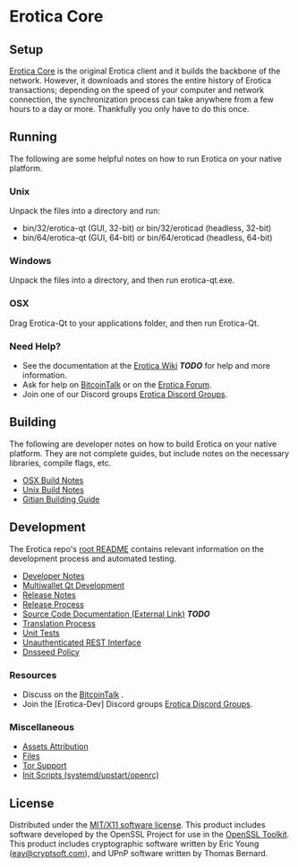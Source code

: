 Erotica Core
=====================

Setup
---------------------
[Erotica Core](http://Eroticacoin.com) is the original Erotica client and it builds the backbone of the network. However, it downloads and stores the entire history of Erotica transactions; depending on the speed of your computer and network connection, the synchronization process can take anywhere from a few hours to a day or more. Thankfully you only have to do this once.

Running
---------------------
The following are some helpful notes on how to run Erotica on your native platform.

### Unix

Unpack the files into a directory and run:

- bin/32/erotica-qt (GUI, 32-bit) or bin/32/eroticad (headless, 32-bit)
- bin/64/erotica-qt (GUI, 64-bit) or bin/64/eroticad (headless, 64-bit)

### Windows

Unpack the files into a directory, and then run erotica-qt.exe.

### OSX

Drag Erotica-Qt to your applications folder, and then run Erotica-Qt.

### Need Help?

* See the documentation at the [Erotica Wiki](https://en.bitcoin.it/wiki/Main_Page) ***TODO***
for help and more information.
* Ask for help on [BitcoinTalk](https://bitcointalk.org/index.php) or on the [Erotica Forum](http://Eroticacoin.com/).
* Join one of our Discord groups [Erotica Discord Groups](https://discord.gg/YcnvMqt).

Building
---------------------
The following are developer notes on how to build Erotica on your native platform. They are not complete guides, but include notes on the necessary libraries, compile flags, etc.

- [OSX Build Notes](build-osx.md)
- [Unix Build Notes](build-unix.md)
- [Gitian Building Guide](gitian-building.md)

Development
---------------------
The Erotica repo's [root README](https://github.com/eastcoastcrypto/Erotica/blob/master/README.md) contains relevant information on the development process and automated testing.

- [Developer Notes](developer-notes.md)
- [Multiwallet Qt Development](multiwallet-qt.md)
- [Release Notes](release-notes.md)
- [Release Process](release-process.md)
- [Source Code Documentation (External Link)](https://dev.visucore.com/bitcoin/doxygen/) ***TODO***
- [Translation Process](translation_process.md)
- [Unit Tests](unit-tests.md)
- [Unauthenticated REST Interface](REST-interface.md)
- [Dnsseed Policy](dnsseed-policy.md)

### Resources

* Discuss on the [BitcoinTalk](https://bitcointalk.org/index.php?topic=1262920.0) .
* Join the [Erotica-Dev] Discord groups [Erotica Discord Groups](https://discord.gg/YcnvMqt).

### Miscellaneous
- [Assets Attribution](assets-attribution.md)
- [Files](files.md)
- [Tor Support](tor.md)
- [Init Scripts (systemd/upstart/openrc)](init.md)

License
---------------------
Distributed under the [MIT/X11 software license](http://www.opensource.org/licenses/mit-license.php).
This product includes software developed by the OpenSSL Project for use in the [OpenSSL Toolkit](https://www.openssl.org/). This product includes
cryptographic software written by Eric Young ([eay@cryptsoft.com](mailto:eay@cryptsoft.com)), and UPnP software written by Thomas Bernard.
